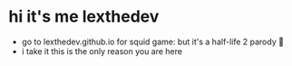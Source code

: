 # hi it's me lexthedev
- go to lexthedev.github.io for squid game: but it's a half-life 2 parody 🦑
- i take it this is the only reason you are here

